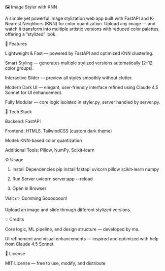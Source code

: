 🖼️ Image Styler with KNN

A simple yet powerful image stylization web app built with FastAPI and K-Nearest Neighbors (KNN) for color quantization.
Upload any image — and watch it transform into multiple artistic versions with reduced color palettes, offering a “stylized” look.

🚀 Features

Lightweight & Fast — powered by FastAPI and optimized KNN clustering.

Smart Styling — generates multiple stylized versions automatically (2–12 color groups).

Interactive Slider — preview all styles smoothly without clutter.

Modern Dark UI — elegant, user-friendly interface refined using Claude 4.5 Sonnet for UI enhancement.

Fully Modular — core logic isolated in styler.py, server handled by server.py.

🧠 Tech Stack

Backend: FastAPI

Frontend: HTML5, TailwindCSS (custom dark theme)

Model: KNN-based color quantization

Additional Tools: Pillow, NumPy, Scikit-learn

⚙️ Usage
1. Install Dependencies
pip install fastapi uvicorn pillow scikit-learn numpy

2. Run Server
uvicorn server:app --reload

3. Open in Browser

Visit 👉 Comming Sooooooon!

Upload an image and slide through different stylized versions.

💡 Credits

Core logic, ML pipeline, and design structure — developed by me.

UI refinement and visual enhancements — inspired and optimized with help from Claude 4.5 Sonnet.

🧾 License

MIT License — free to use, modify, and distribute
